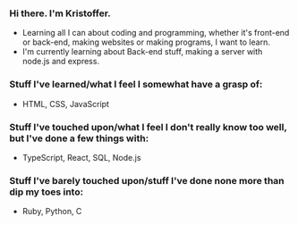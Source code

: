 ### Hi there. I'm Kristoffer. 

 - Learning all I can about coding and programming, whether it's front-end or back-end, making websites or making programs, I want to learn. 
 - I'm currently learning about Back-end stuff, making a server with node.js and express.

### Stuff I've learned/what I feel I somewhat have a grasp of:
 - HTML, CSS, JavaScript
### Stuff I've touched upon/what I feel I don't really know too well, but I've done a few things with:
 - TypeScript, React, SQL, Node.js
### Stuff I've barely touched upon/stuff I've done none more than dip my toes into:
 - Ruby, Python, C

<!--
**Kristoffer-Kodehode/Kristoffer-Kodehode** is a ✨ _special_ ✨ repository because its `README.md` (this file) appears on your GitHub profile.

Here are some ideas to get you started:

- 🔭 I’m currently working on ...
- 🌱 I’m currently learning ...
- 👯 I’m looking to collaborate on ...
- 🤔 I’m looking for help with ...
- 💬 Ask me about ...
- 📫 How to reach me: ...
- 😄 Pronouns: ...
- ⚡ Fun fact: ...
-->

